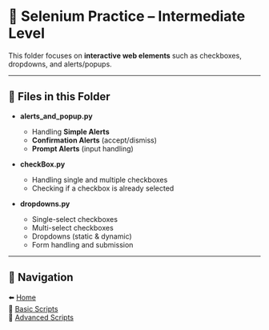# 📗 Selenium Practice – Intermediate Level  

This folder focuses on **interactive web elements** such as checkboxes, dropdowns, and alerts/popups.  

---

## 📂 Files in this Folder  

- **alerts_and_popup.py**  
  - Handling **Simple Alerts**  
  - **Confirmation Alerts** (accept/dismiss)  
  - **Prompt Alerts** (input handling)  

- **checkBox.py**  
  - Handling single and multiple checkboxes  
  - Checking if a checkbox is already selected  

- **dropdowns.py**  
  - Single-select checkboxes  
  - Multi-select checkboxes  
  - Dropdowns (static & dynamic)  
  - Form handling and submission  

---

## 🔗 Navigation  

 ⬅️ [Home](../)  
 🔹 [Basic Scripts](../Basic/README.md)  
 🔹 [Advanced Scripts](../Advanced/README.md)  

